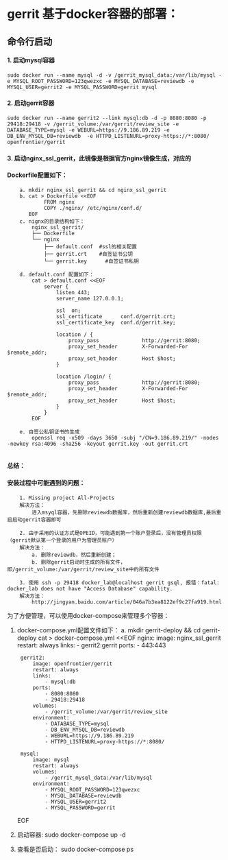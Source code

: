 
# gerrit 基于docker容器的部署：
 
## 命令行启动
#### 1.  启动mysql容器
```
sudo docker run --name mysql -d -v /gerrit_mysql_data:/var/lib/mysql -e MYSQL_ROOT_PASSWORD=123qwezxc -e MYSQL_DATABASE=reviewdb -e MYSQL_USER=gerrit2 -e MYSQL_PASSWORD=gerrit mysql
 ```
 
#### 2. 启动gerrit容器 
    sudo docker run --name gerrit2 --link mysql:db -d -p 8080:8080 -p 29418:29418 -v /gerrit_volume:/var/gerrit/review_site -e DATABASE_TYPE=mysql -e WEBURL=https://9.186.89.219 -e DB_ENV_MYSQL_DB=reviewdb  -e HTTPD_LISTENURL=proxy-https://*:8080/ openfrontier/gerrit
 
#### 3. 启动nginx_ssl_gerrit，此镜像是根据官方nginx镜像生成，对应的

#### Dockerfile配置如下：
```
    a. mkdir nginx_ssl_gerrit && cd nginx_ssl_gerrit
    b. cat > Dockerfile <<EOF
            FROM nginx
            COPY ./nginx/ /etc/nginx/conf.d/
       EOF
    c. nignx的目录结构如下：
        nginx_ssl_gerrit/
        ├── Dockerfile
        └── nginx
            ├── default.conf  #ssl的相关配置
            ├── gerrit.crt    #自签证书公钥
            └── gerrit.key      #自签证书私钥
 
    d. default.conf 配置如下：
        cat > default.conf <<EOF
            server {
                listen 443;
                server_name 127.0.0.1;
 
                ssl  on;
                ssl_certificate      conf.d/gerrit.crt;
                ssl_certificate_key  conf.d/gerrit.key;
 
                location / {
                    proxy_pass              http://gerrit:8080;
                    proxy_set_header        X-Forwarded-For $remote_addr;
                    proxy_set_header        Host $host;
                }
 
                location /login/ {
                    proxy_pass              http://gerrit:8080;
                    proxy_set_header        X-Forwarded-For $remote_addr;
                    proxy_set_header        Host $host;
                }
            }
        EOF
     
    e. 自签公私钥证书的生成
        openssl req -x509 -days 3650 -subj "/CN=9.186.89.219/" -nodes -newkey rsa:4096 -sha256 -keyout gerrit.key -out gerrit.crt
 
 ```

#### 总结：
####     安装过程中可能遇到的问题：
     
        1. Missing project All-Projects
        解决方法：
            进入msyql容器，先删除reviewdb数据库，然后重新创建reviewdb数据库,最后重启启动gerrit容器即可
 
        2. 由于采用的认证方式是OPEID，可能遇到第一个账户登录后，没有管理员权限（gerrit默认第一个登录的用户为管理员账户）
        解决方法：
            a. 删除reviewdb，然后重新创建；
            b. 删除gerrit启动时生成的所有文件，即/gerrit_volume:/var/gerrit/review_site中的所有文件
 
        3. 使用 ssh -p 29418 docker_lab@localhost gerrit gsql, 报错：fatal: docker_lab does not have "Access Database" capability.
        解决方法：
            http://jingyan.baidu.com/article/046a7b3ea8122ef9c27fa919.html
 
为了方便管理，可以使用docker-compose来管理多个容器：
1. docker-compose.yml配置文件如下：
    a. mkdir gerrit-deploy && cd gerrit-deploy
    cat > docker-compose.yml <<EOF
        nginx:
        image: nginx_ssl_gerrit
        restart: always
        links: 
            - gerrit2:gerrit
        ports:
            - 443:443
 
        gerrit2:
            image: openfrontier/gerrit
            restart: always
            links:
                - mysql:db
            ports:
                - 8080:8080
                - 29418:29418
            volumes:
                - /gerrit_volume:/var/gerrit/review_site
            environment:
                - DATABASE_TYPE=mysql
                - DB_ENV_MYSQL_DB=reviewdb
                - WEBURL=https://9.186.89.219
                - HTTPD_LISTENURL=proxy-https://*:8080/
 
        mysql:
            image: mysql
            restart: always
            volumes:
                - /gerrit_mysql_data:/var/lib/mysql
            environment:
                - MYSQL_ROOT_PASSWORD=123qwezxc
                - MYSQL_DATABASE=reviewdb
                - MYSQL_USER=gerrit2
                - MYSQL_PASSWORD=gerrit
    EOF
 
2. 启动容器:
    sudo docker-compose up -d 
 
3. 查看是否启动：
    sudo docker-compose ps